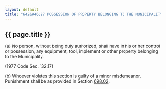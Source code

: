 ---
layout: default 
title: "642&#46;27 POSSESSION OF PROPERTY BELONGING TO THE MUNICIPALITY&#46;"---

{{ page.title }}
----------------

​(a) No person, without being duly authorized, shall have in his or her
control or possession, any equipment, tool, implement or other property
belonging to the Municipality.

(1977 Code Sec. 132.17)

​(b) Whoever violates this section is guilty of a minor misdemeanor.
Punishment shall be as provided in Section [698.02](38e2f631.html).
